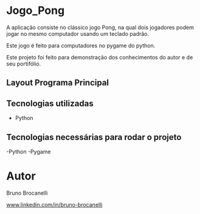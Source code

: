 # Jogo_Pong
A aplicação consiste no clássico jogo Pong, na qual dois jogadores podem jogar no mesmo computador usando um teclado padrão.  

Este jogo é feito para computadores no pygame do python. 

Este projeto foi feito para demonstração dos conhecimentos do autor e de seu portifólio.

## Layout Programa Principal


## Tecnologias utilizadas

- Python

## Tecnologias necessárias para rodar o projeto

-Python
-Pygame

# Autor

Bruno Brocanelli

www.linkedin.com/in/bruno-brocanelli
